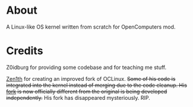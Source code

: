 # About
A Linux-like OS kernel written from scratch for OpenComputers mod.

# Credits
Z0idburg for providing some codebase and for teaching me stuff.

[Zen1th](https://github.com/zenith391/) for creating an improved fork of OCLinux. ~~Some of his code is integrated into the kernel instead of merging due to the code cleanup. His [fork](https://github.com/zenith391/OCLinux) is now officially different from the original is being developed independently.~~ His fork has disappeared mysteriously. RIP.
